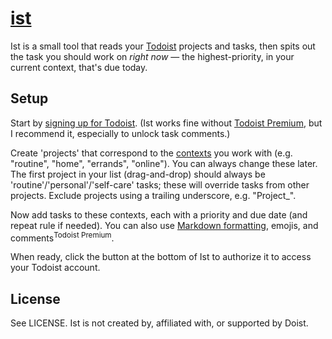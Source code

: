 # [ist](https://ist.never-ends.net/)

Ist is a small tool that reads your [Todoist](https://todoist.com/r/fiona_van_dahl_mwutdy) projects and tasks, then spits out the task you should work on <em>right now</em> &mdash; the highest-priority, in your current context, that's due today.</em>

## Setup

Start by [signing up for Todoist](https://todoist.com/r/fiona_van_dahl_mwutdy). (Ist works fine without [Todoist Premium](https://todoist.com/premium), but I recommend it, especially to unlock task comments.)</p>

Create 'projects' that correspond to the [contexts](https://gettingthingsdone.com/2010/09/david-allen-on-why-sorting-your-lists-by-contexts-even-matters) you work with (e.g. "routine", "home", "errands", "online"). You can always change these later. The first project in your list (drag-and-drop) should always be 'routine'/'personal'/'self-care' tasks; these will override tasks from other projects. Exclude projects using a trailing underscore, e.g. "Project\_".

Now add tasks to these contexts, each with a priority and due date (and repeat rule if needed). You can also use [Markdown formatting](https://github.com/showdownjs/showdown/wiki/Showdown's-Markdown-syntax), emojis, and comments<sup>Todoist Premium</sup>.

When ready, click the button at the bottom of Ist to authorize it to access your Todoist account.

## License

See LICENSE. Ist is not created by, affiliated with, or supported by Doist.
